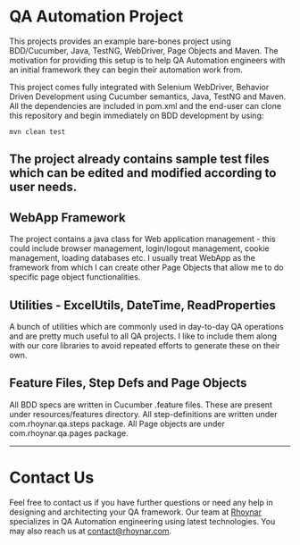 # QA Automation Project 

This projects provides an example bare-bones project using BDD/Cucumber, Java, TestNG, WebDriver, Page Objects and Maven. The motivation for providing this setup is to help QA Automation engineers with an initial framework they can begin their automation work from.

This project comes fully integrated with Selenium WebDriver, Behavior Driven Development using Cucumber semantics, Java, TestNG and Maven. All the dependencies are included in pom.xml and the end-user can clone this repository and begin immediately on BDD development by using:

```
mvn clean test
```

The project already contains sample test files which can be edited and modified according to user needs.
---

## WebApp Framework
The project contains a java class for Web application management - this could include browser management, login/logout management, cookie management, loading databases etc. I usually treat WebApp as the framework from which I can create other Page Objects that allow me to do specific page object functionalities.

## Utilities - ExcelUtils, DateTime, ReadProperties
A bunch of utilities which are commonly used in day-to-day QA operations and are pretty much useful to all QA projects. I like to include them along with our core libraries to avoid repeated efforts to generate these on their own.

## Feature Files, Step Defs and Page Objects
All BDD specs are written in Cucumber .feature files. These are present under resources/features directory. All step-definitions are written under com.rhoynar.qa.steps package. All Page objects are under com.rhoynar.qa.pages package.

---

# Contact Us
Feel free to contact us if you have further questions or need any help in designing and architecting your QA framework. Our team at [Rhoynar](http://www.rhoynar.com) specializes in QA Automation engineering using latest technologies. You may also reach us at [contact@rhoynar.com](contact@rhoynar.com).

